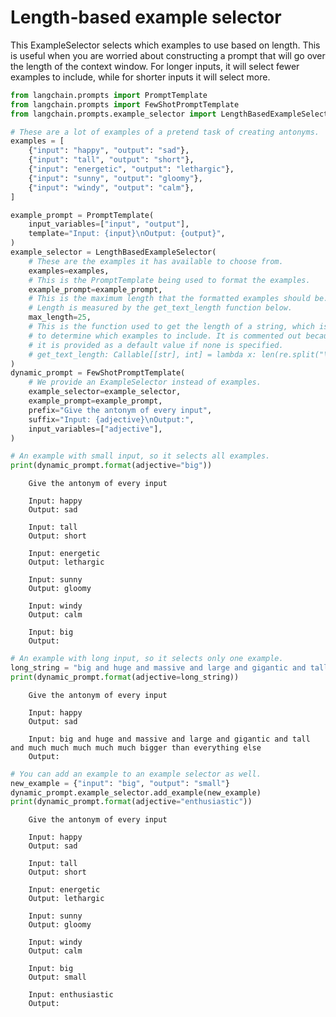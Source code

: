# Length-based example selector

This ExampleSelector selects which examples to use based on length. This is useful when you are worried about constructing a prompt that will go over the length of the context window. For longer inputs, it will select fewer examples to include, while for shorter inputs it will select more.


<!-- WARNING: THIS FILE WAS AUTOGENERATED! DO NOT EDIT! Instead, edit the notebook w/the location & name as this file. -->


```python
from langchain.prompts import PromptTemplate
from langchain.prompts import FewShotPromptTemplate
from langchain.prompts.example_selector import LengthBasedExampleSelector
```


```python
# These are a lot of examples of a pretend task of creating antonyms.
examples = [
    {"input": "happy", "output": "sad"},
    {"input": "tall", "output": "short"},
    {"input": "energetic", "output": "lethargic"},
    {"input": "sunny", "output": "gloomy"},
    {"input": "windy", "output": "calm"},
]
```


```python
example_prompt = PromptTemplate(
    input_variables=["input", "output"],
    template="Input: {input}\nOutput: {output}",
)
example_selector = LengthBasedExampleSelector(
    # These are the examples it has available to choose from.
    examples=examples, 
    # This is the PromptTemplate being used to format the examples.
    example_prompt=example_prompt, 
    # This is the maximum length that the formatted examples should be.
    # Length is measured by the get_text_length function below.
    max_length=25,
    # This is the function used to get the length of a string, which is used
    # to determine which examples to include. It is commented out because
    # it is provided as a default value if none is specified.
    # get_text_length: Callable[[str], int] = lambda x: len(re.split("\n| ", x))
)
dynamic_prompt = FewShotPromptTemplate(
    # We provide an ExampleSelector instead of examples.
    example_selector=example_selector,
    example_prompt=example_prompt,
    prefix="Give the antonym of every input",
    suffix="Input: {adjective}\nOutput:", 
    input_variables=["adjective"],
)
```


```python
# An example with small input, so it selects all examples.
print(dynamic_prompt.format(adjective="big"))
```

<CodeOutputBlock lang="python">

```
    Give the antonym of every input
    
    Input: happy
    Output: sad
    
    Input: tall
    Output: short
    
    Input: energetic
    Output: lethargic
    
    Input: sunny
    Output: gloomy
    
    Input: windy
    Output: calm
    
    Input: big
    Output:
```

</CodeOutputBlock>


```python
# An example with long input, so it selects only one example.
long_string = "big and huge and massive and large and gigantic and tall and much much much much much bigger than everything else"
print(dynamic_prompt.format(adjective=long_string))
```

<CodeOutputBlock lang="python">

```
    Give the antonym of every input
    
    Input: happy
    Output: sad
    
    Input: big and huge and massive and large and gigantic and tall and much much much much much bigger than everything else
    Output:
```

</CodeOutputBlock>


```python
# You can add an example to an example selector as well.
new_example = {"input": "big", "output": "small"}
dynamic_prompt.example_selector.add_example(new_example)
print(dynamic_prompt.format(adjective="enthusiastic"))
```

<CodeOutputBlock lang="python">

```
    Give the antonym of every input
    
    Input: happy
    Output: sad
    
    Input: tall
    Output: short
    
    Input: energetic
    Output: lethargic
    
    Input: sunny
    Output: gloomy
    
    Input: windy
    Output: calm
    
    Input: big
    Output: small
    
    Input: enthusiastic
    Output:
```

</CodeOutputBlock>

